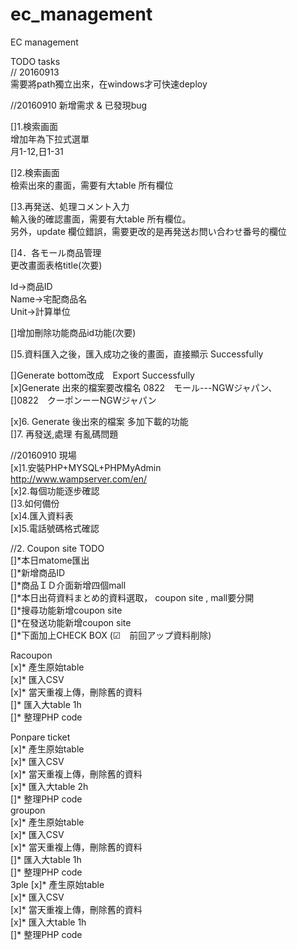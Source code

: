 # ec_management  
EC management  

TODO tasks  
// 20160913  
 需要將path獨立出來，在windows才可快速deploy  
 
//20160910 新增需求 & 已發現bug  
  
[]1.検索画面  
增加年為下拉式選單  
月1-12,日1-31   

[]2.検索画面　  
檢索出來的畫面，需要有大table 所有欄位  
  
[]3.再発送、処理コメント入力  
輸入後的確認畫面，需要有大table 所有欄位。  
另外，update 欄位錯誤，需要更改的是再発送お問い合わせ番号的欄位  
  
[]4．各モール商品管理  
更改畫面表格title(次要)  
  
Id->商品ID  
Name->宅配商品名  
Unit->計算単位  
  
[]增加刪除功能商品id功能(次要)  
  
[]5.資料匯入之後，匯入成功之後的畫面，直接顯示 Successfully  
   
[]Generate  bottom改成　Export Successfully  
[x]Generate 出來的檔案要改檔名 0822　モール---NGWジャパン、  
[]0822　クーポンーーNGWジャパン  
  
[x]6. Generate 後出來的檔案 多加下載的功能  
[]7. 再發送,處理   有亂碼問題  
  
  
//20160910 現場  
[x]1.安裝PHP+MYSQL+PHPMyAdmin  
http://www.wampserver.com/en/  
[x]2.每個功能逐步確認  
[]3.如何備份  
[x]4.匯入資料表  
[x]5.電話號碼格式確認  
  
  
//2. Coupon site TODO  
[]*本日matome匯出  
[]*新增商品ID  
[]*商品ＩＤ介面新增四個mall  
[]*本日出荷資料まとめ的資料選取， coupon site , mall要分開  
[]*搜尋功能新增coupon site  
[]*在發送功能新增coupon site  
[]*下面加上CHECK BOX (☑　前回アップ資料削除)  

  
 Racoupon  
[x]* 產生原始table  
[x]* 匯入CSV  
[x]* 當天重複上傳，刪除舊的資料  
[]* 匯入大table 1h  
[]* 整理PHP code  
  
Ponpare ticket  
[x]* 產生原始table  
[x]* 匯入CSV  
[x]* 當天重複上傳，刪除舊的資料  
[x]* 匯入大table 2h  
[]* 整理PHP code  
groupon  
[x]* 產生原始table  
[x]* 匯入CSV  
[x]* 當天重複上傳，刪除舊的資料  
[]* 匯入大table 1h  
[]* 整理PHP code  
3ple
[x]* 產生原始table  
[x]* 匯入CSV  
[x]* 當天重複上傳，刪除舊的資料  
[x]* 匯入大table 1h  
[]* 整理PHP code  

